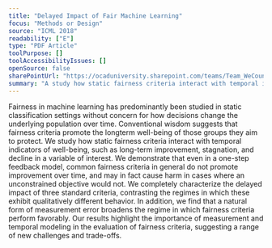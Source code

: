```yaml
---
title: "Delayed Impact of Fair Machine Learning"
focus: "Methods or Design"
source: "ICML 2018"
readability: ["E"]
type: "PDF Article"
toolPurpose: []
toolAccessibilityIssues: []
openSource: false
sharePointUrl: "https://ocaduniversity.sharepoint.com/teams/Team_WeCount/Shared%20Documents/Resources%20and%20Tools/Literature%20(curated)/Delayed%20Impact%20of%20Fair%20Machine%20Learning.pdf"
summary: "A study how static fairness criteria interact with temporal indicators of well-being and highlight the importance of measurement and temporal modeling in the evaluation of fairness criteria. "
---
```

Fairness in machine learning has predominantly been studied in static classification settings without concern for how decisions change the underlying population over time. Conventional wisdom suggests that fairness criteria promote the longterm well-being of those groups they aim to protect. We study how static fairness criteria interact with temporal indicators of well-being, such as long-term improvement, stagnation, and decline in a variable of interest. We demonstrate that even in a one-step feedback model, common fairness criteria in general do not promote improvement over time, and may in fact cause harm in cases where an unconstrained objective would not. We completely characterize the delayed impact of three standard criteria, contrasting the regimes in which these exhibit qualitatively different behavior. In addition, we find that a natural form of measurement error broadens the regime in which fairness criteria perform favorably. Our results highlight the importance of measurement and temporal modeling in the evaluation of fairness criteria, suggesting a range of new challenges and trade-offs.
